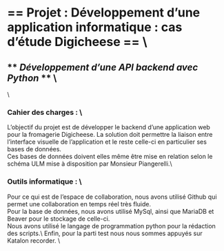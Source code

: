 # == __Projet : Développement d’une application informatique : cas d’étude Digicheese__ == \
## ** _Développement d’une API backend avec Python_ ** \
\
### Cahier des charges : \
L’objectif du projet est de développer le backend d’une application web pour la fromagerie Digicheese. La solution doit permettre la liaison entre l’interface visuelle de l’application et le reste celle-ci en particulier ses bases de données.\
Ces bases de données doivent elles même être mise en relation selon le schéma ULM mise à disposition par Monsieur Piangerelli.\
### Outils informatique : \
Pour ce qui est de l’espace de collaboration, nous avons utilisé Github qui permet une collaboration en temps réel très fluide. \
Pour la base de données, nous avons utilisé MySql, ainsi que MariaDB et Beaver pour le stockage de celle-ci. \
Nous avons utilisé le langage de programmation python pour la rédaction des scripts.\ 
Enfin, pour la parti test nous nous sommes appuyés sur Katalon recorder. \
